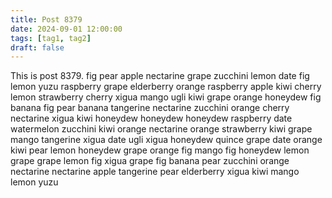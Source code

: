 ```yaml
---
title: Post 8379
date: 2024-09-01 12:00:00
tags: [tag1, tag2]
draft: false
---
```

This is post 8379.
fig
pear
apple
nectarine
grape
zucchini
lemon
date
fig
lemon
yuzu
raspberry
grape
elderberry
orange
raspberry
apple
kiwi
cherry
lemon
strawberry
cherry
xigua
mango
ugli
kiwi
grape
orange
honeydew
fig
banana
fig
pear
banana
tangerine
nectarine
zucchini
orange
cherry
nectarine
xigua
kiwi
honeydew
honeydew
honeydew
raspberry
date
watermelon
zucchini
kiwi
orange
nectarine
orange
strawberry
kiwi
grape
mango
tangerine
xigua
date
ugli
xigua
honeydew
quince
grape
date
orange
kiwi
pear
lemon
honeydew
grape
orange
fig
mango
fig
honeydew
lemon
grape
grape
lemon
fig
xigua
grape
fig
banana
pear
zucchini
orange
nectarine
nectarine
apple
tangerine
pear
elderberry
xigua
kiwi
mango
lemon
yuzu
